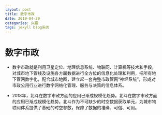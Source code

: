 ```yaml
---
layout: post
title: 数字市政
date: 2019-04-29 
categories: 兴趣
tags: jekyll blog系统
---
```


# 数字市政

- 数字市政就是利用卫星定位、地理信息系统、物联网、计算机等技术和手段，对城市地下管线及设施各方面数据进行全方位的信息化处理和利用，把所有地下管网数字化，配合城市地图，建立起一套完整市政管网“神经系统”，形成对市政公用行业进行数字网络化管理、服务与决策的信息体系。

- 2018年，北斗在数字市政方面的应用已渐成规模化趋势。北斗在数字市政方面的应用已渐成规模化趋势。北斗作为不可缺少的时空数据获取单元，为城市物联网体系提供了基础的时空参数，保障了数据的准确、可信、可用。